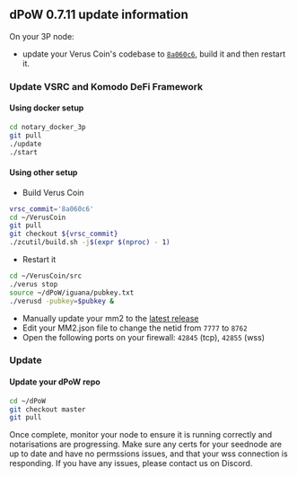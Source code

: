 ## dPoW 0.7.11 update information

On your 3P node:

- update your Verus Coin's codebase to [`8a060c6`](https://github.com/VerusCoin/VerusCoin/tree/8a060c63b5b1d8295b754080e0f07966b09776d3), build it and then restart it.

### Update VSRC and Komodo DeFi Framework

#### Using docker setup

```bash
cd notary_docker_3p
git pull
./update
./start
```

#### Using other setup

- Build Verus Coin

```bash
vrsc_commit='8a060c6'
cd ~/VerusCoin
git pull
git checkout ${vrsc_commit}
./zcutil/build.sh -j$(expr $(nproc) - 1)
```

- Restart it

```bash
cd ~/VerusCoin/src
./verus stop
source ~/dPoW/iguana/pubkey.txt
./verusd -pubkey=$pubkey &
```

- Manually update your mm2 to the [latest release](https://github.com/KomodoPlatform/komodo-defi-framework/releases/tag/v2.0.0-beta)
- Edit your MM2.json file to change the netid from `7777` to `8762`
- Open the following ports on your firewall: `42845` (tcp), `42855` (wss)

### Update 


#### Update your dPoW repo

```bash
cd ~/dPoW
git checkout master
git pull
```

Once complete, monitor your node to ensure it is running correctly and notarisations are progressing. Make sure any certs for your seednode are up to date and have no permssions issues, and that your wss connection is responding. If you have any issues, please contact us on Discord.

